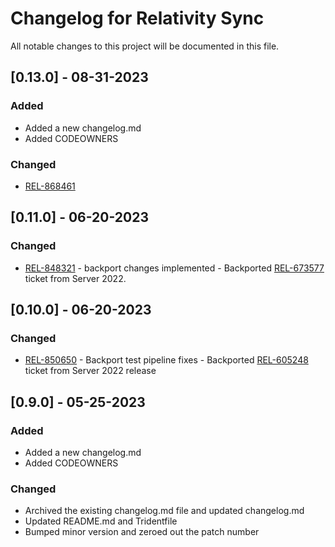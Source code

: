 # Changelog for Relativity Sync
All notable changes to this project will be documented in this file.

## [0.13.0] - 08-31-2023

### Added
- Added a new changelog.md
- Added CODEOWNERS

### Changed
- [REL-868461](https://jira.kcura.com/browse/REL-868461)

## [0.11.0] - 06-20-2023

### Changed

- [REL-848321](https://jira.kcura.com/browse/REL-848321) - backport changes implemented - Backported [REL-673577](https://jira.kcura.com/browse/REL-673577) ticket from Server 2022. 

## [0.10.0] - 06-20-2023

### Changed
- [REL-850650](https://jira.kcura.com/browse/REL-850650) - Backport test pipeline fixes - Backported [REL-605248](https://jira.kcura.com/browse/REL-605248) ticket from Server 2022 release

## [0.9.0] - 05-25-2023

### Added
- Added a new changelog.md
- Added CODEOWNERS

### Changed
- Archived the existing changelog.md file and updated changelog.md
- Updated README.md and Tridentfile
- Bumped minor version and zeroed out the patch number